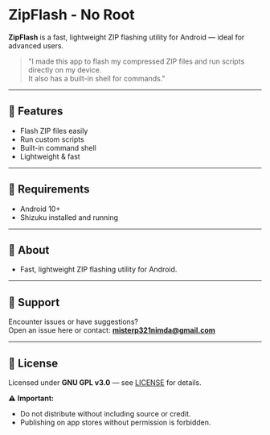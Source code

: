 # ZipFlash - No Root

**ZipFlash** is a fast, lightweight ZIP flashing utility for Android — ideal for advanced users.
> "I made this app to flash my compressed ZIP files and run scripts directly on my device.  
> It also has a built-in shell for commands."
---

## 📌 Features
- Flash ZIP files easily  
- Run custom scripts  
- Built-in command shell  
- Lightweight & fast  

---

## 🚀 Requirements
- Android 10+  
- Shizuku installed and running  

---

## 📖 About
- Fast, lightweight ZIP flashing utility for Android.  

---

## 📩 Support
Encounter issues or have suggestions?  
Open an issue here or contact: **misterp321nimda@gmail.com**

---

## 📜 License
Licensed under **GNU GPL v3.0** — see [LICENSE](./LICENSE) for details.  

⚠️ **Important:**  
- Do not distribute without including source or credit.  
- Publishing on app stores without permission is forbidden.
